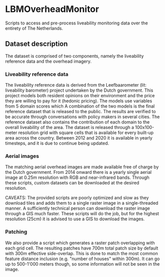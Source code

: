 # LBMOverheadMonitor

Scripts to access and pre-process liveability monitoring data over the entirety of The Netherlands.

## Dataset description
The dataset is comprised of two components, namely the liveability reference data and the overhead imagery.

### Liveability reference data
The liveability reference data is derived from the Leefbaarometer (lit: liveability barometer) project undertaken by the Dutch government. This project models both resident opinions on their environment and the price they are willing to pay for it (hedonic pricing). The models use variables from 5 domain scores which A combination of the two models is the final reference dataset that is released to the public. The results are verified to be accurate through conversations with policy makers in several cities. The reference dataset also contains the contribution of each domain to the overall liveability of the area. The dataset is released through a 100x100-meter resolution grid with square cells that is available for every built-up area across the country. Between 2012 and 2020 it is available in yearly timesteps, and it is due to continue being updated.

### Aerial images
The matching aerial overhead images are made available free of charge by the Dutch government. From 2014 onward there is a yearly single aerial image at 0.25m resolution with RGB and near-infrared bands. Through these scripts, custom datasets can be downloaded at the desired resolution.

CAVEATS: The provided scripts are poorly optimized and slow as they download tiles and adds them to a single raster image in a single-threaded manner. A sufficiently technical person can download the raster image through a GIS much faster. These scripts will do the job, but for the highest resolution (25cm) it is advised to use a GIS to download the images.

### Patching
We also provide a script which generates a raster patch overlapping with each grid cell. The resulting patches have 700m total patch size by default with 300m effective side-overlap. This is done to match the most common feature distance inclusion (e.g. "number of houses" within 300m). It can go up to 500-1'000 meters though, so some information will not be seen in the image.